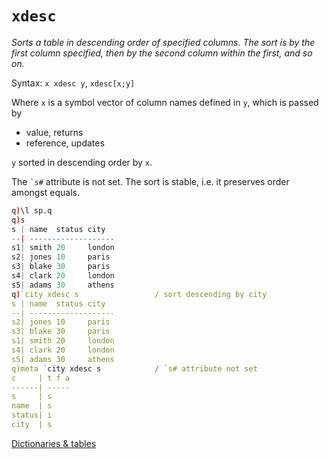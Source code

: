 # `xdesc`



_Sorts a table in descending order of specified columns. 
The sort is by the first column specified, then by the second column within the first, and so on._

Syntax: `x xdesc y`, `xdesc[x;y]`

Where `x` is a symbol vector of column names defined in `y`, which is passed by

- value, returns
- reference, updates 

`y` sorted in descending order by `x`. 

The `` `s# `` attribute is not set.
The sort is stable, i.e. it preserves order amongst equals.
```q
q)\l sp.q
q)s
s | name  status city
--| -------------------
s1| smith 20     london
s2| jones 10     paris
s3| blake 30     paris
s4| clark 20     london
s5| adams 30     athens
q)`city xdesc s                 / sort descending by city
s | name  status city
--| -------------------
s2| jones 10     paris
s3| blake 30     paris
s1| smith 20     london
s4| clark 20     london
s5| adams 30     athens
q)meta `city xdesc s            / `s# attribute not set
c     | t f a
------| -----
s     | s
name  | s
status| i
city  | s
```


<i class="far fa-hand-point-right"></i>
[Dictionaries & tables](../basics/dictsandtables.md)